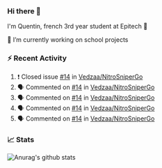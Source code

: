 ### Hi there 👋

I'm Quentin, french 3rd year student at Epitech :raised_hands: 

🔭 I’m currently working on school projects

### :zap: Recent Activity

<!--START_SECTION:activity-->
1. ❗️ Closed issue [#14](https://github.com//Vedzaa/NitroSniperGo/issues/14) in [Vedzaa/NitroSniperGo](https://github.com//Vedzaa/NitroSniperGo)
2. 🗣 Commented on [#14](https://github.com//Vedzaa/NitroSniperGo/issues/14) in [Vedzaa/NitroSniperGo](https://github.com//Vedzaa/NitroSniperGo)
3. 🗣 Commented on [#14](https://github.com//Vedzaa/NitroSniperGo/issues/14) in [Vedzaa/NitroSniperGo](https://github.com//Vedzaa/NitroSniperGo)
4. 🗣 Commented on [#14](https://github.com//Vedzaa/NitroSniperGo/issues/14) in [Vedzaa/NitroSniperGo](https://github.com//Vedzaa/NitroSniperGo)
5. 🗣 Commented on [#14](https://github.com//Vedzaa/NitroSniperGo/issues/14) in [Vedzaa/NitroSniperGo](https://github.com//Vedzaa/NitroSniperGo)
<!--END_SECTION:activity-->


### 📈 Stats

![Anurag's github stats](https://github-readme-stats.vercel.app/api?username=vedzaa&show_icons=false&theme=dark)
